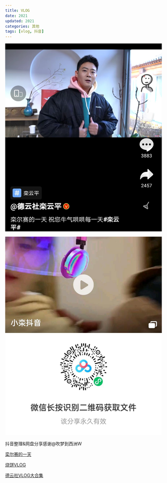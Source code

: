 ```yaml
---
title: VLOG
date: 2021
updated: 2021
categories: 其他
tags: [vlog, 抖音]
---
```


![](https://raw.githubusercontent.com/rhenginium/image/main/Screenshot_20210325_120311.jpg)

![](https://raw.githubusercontent.com/rhenginium/image/main/img-16194194544327003e82c591c9537e3d76f13c764e92e.jpg)

抖音整理&网盘分享感谢@吹梦到西洲W

[栾尔赛的一天](https://m.weibo.cn/1835110811/4602396322043892)

[烧饼VLOG](https://m.weibo.cn/detail/4316342762632911)

[德云社VLOG大合集](https://www.bilibili.com/video/BV1Kx411175g?p=1)

